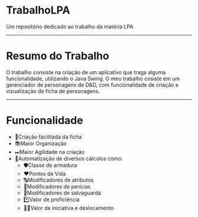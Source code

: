 # TrabalhoLPA
Um repositório dedicado ao trabalho da matéria LPA
<hr>
<h1>Resumo do Trabalho</h1>
O trabalho consiste na criação de um aplicativo que traga alguma funcionalidade, utilizando o Java Swing.
O meu trabalho cosiste em um gerenciador de personagens de D&D, com funcionalidade de criação e vizualização de ficha de personagens.
<hr>
<h1>Funcionalidade</h1>
<ul>
  <li>🎯Criação facilitada da ficha</li>
  <li>📚Maior Organização</li>
  <li>⏭Maior Agilidade na criação</li>
  <li>🧮Automatização de diversos cálculos como:
    <ul>
      <li>🛡️Classe de armadura</li>
      <li>❤️Pontos de Vida</li>
      <li>🔠Modificadores de atributos</li>
      <li>🔣Modificadores de perícias</li>
      <li>🔢Modificadores de salvaguarda</li>
      <li>*️⃣Valor de proficiência</li>
      <li>🏃‍♂️Valor de iniciativa e deslocamento</li>
    </ul>
  </li>
</ul
